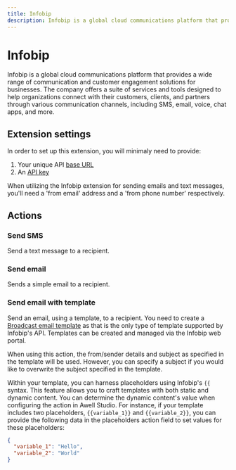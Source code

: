 ```yaml
---
title: Infobip
description: Infobip is a global cloud communications platform that provides a wide range of communication and customer engagement solutions for businesses.
---
```


# Infobip

Infobip is a global cloud communications platform that provides a wide range of communication and customer engagement solutions for businesses. The company offers a suite of services and tools designed to help organizations connect with their customers, clients, and partners through various communication channels, including SMS, email, voice, chat apps, and more.

## Extension settings

In order to set up this extension, you will minimaly need to provide:

1. Your unique API [base URL](https://www.infobip.com/docs/essentials/base-url)
2. An [API key](https://www.infobip.com/docs/essentials/api-authentication)

When utilizing the Infobip extension for sending emails and text messages, you'll need a 'from email' address and a 'from phone number' respectively.

## Actions

### Send SMS

Send a text message to a recipient.

### Send email

Sends a simple email to a recipient.

### Send email with template

Send an email, using a template, to a recipient. You need to create a [Broadcast email template](https://www.infobip.com/docs/email/templates) as that is the only type of template supported by Infobip's API. Templates can be created and managed via the Infobip web portal.

When using this action, the from/sender details and subject as specified in the template will be used. However, you can specify a subject if you would like to overwrite the subject specified in the template.

Within your template, you can harness placeholders using Infobip's `{{` syntax. This feature allows you to craft templates with both static and dynamic content. You can determine the dynamic content's value when configuring the action in Awell Studio. For instance, if your template includes two placeholders, `{{variable_1}}` and `{{variable_2}}`, you can provide the following data in the placeholders action field to set values for these placeholders:

```json
{
  "variable_1": "Hello",
  "variable_2": "World"
}
```
